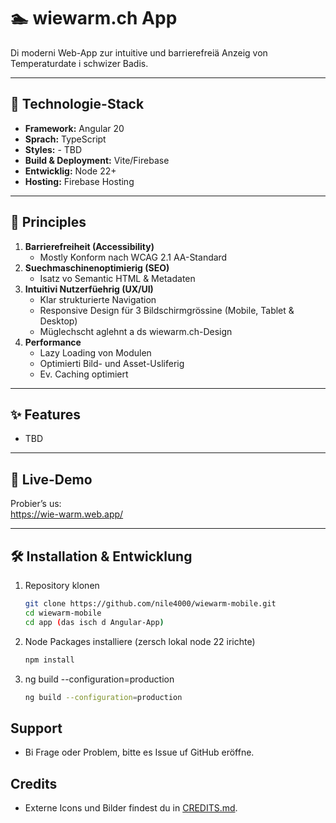 # 🏊 wiewarm.ch App

Di moderni Web-App zur intuitive und barrierefreiä Anzeig von Temperaturdate i schwizer Badis.

---

## 🔧 Technologie-Stack

- **Framework:** Angular 20  
- **Sprach:** TypeScript  
- **Styles:** - TBD 
- **Build & Deployment:** Vite/Firebase
- **Entwicklig:** Node 22+
- **Hosting:** Firebase Hosting

---

## 🎯 Principles

1. **Barrierefreiheit (Accessibility)**  
   - Mostly Konform nach WCAG 2.1 AA-Standard
2. **Suechmaschinenoptimierig (SEO)**  
   - Isatz vo Semantic HTML & Metadaten
3. **Intuitivi Nutzerfüehrig (UX/UI)**
   - Klar strukturierte Navigation  
   - Responsive Design für 3 Bildschirmgrössine (Mobile, Tablet & Desktop)
   - Müglechscht aglehnt a ds wiewarm.ch-Design 
4. **Performance**
   - Lazy Loading von Modulen  
   - Optimierti Bild- und Asset-Usliferig 
   - Ev. Caching optimiert

---

## ✨ Features

- TBD

---

## 📱 Live-Demo

Probier’s us:  
https://wie-warm.web.app/

---

## 🛠️ Installation & Entwicklung

1. Repository klonen

   ```bash
   git clone https://github.com/nile4000/wiewarm-mobile.git
   cd wiewarm-mobile
   cd app (das isch d Angular-App)
   ```

2. Node Packages installiere (zersch lokal node 22 irichte)

   ```bash
   npm install
   ```

3. ng build --configuration=production

   ```bash
   ng build --configuration=production
   ```

   

## Support

- Bi Frage oder Problem, bitte es Issue uf GitHub eröffne.

## Credits

- Externe Icons und Bilder findest du in [CREDITS.md](./CREDITS.md).
